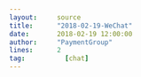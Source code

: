 ```yaml
---
layout:     source 
title:      "2018-02-19-WeChat"
date:       2018-02-19 12:00:00
author:     "PaymentGroup"
lines:      2 
tag:		  [chat]
---
```

